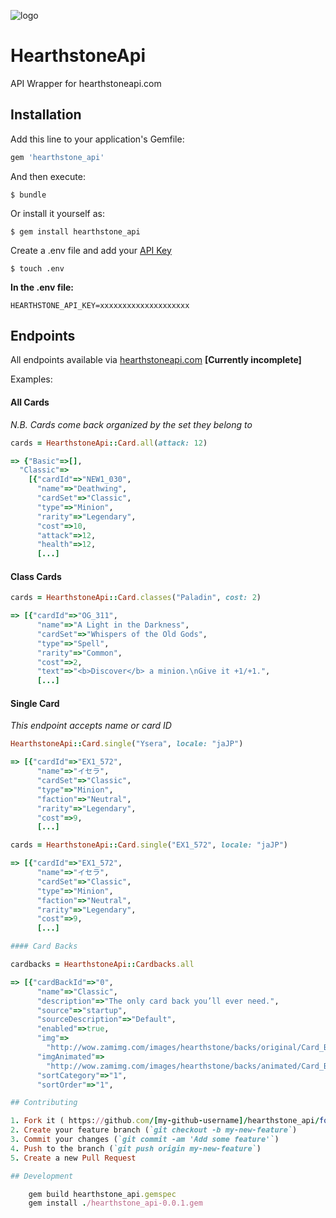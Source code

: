 ![logo](http://i.imgur.com/GisaPGO.png)

# HearthstoneApi

API Wrapper for hearthstoneapi.com

## Installation

Add this line to your application's Gemfile:

```ruby
gem 'hearthstone_api'
```

And then execute:

    $ bundle

Or install it yourself as:

    $ gem install hearthstone_api

Create a .env file and add your [API Key](https://market.mashape.com/omgvamp/hearthstone)

    $ touch .env

**In the .env file:**

    HEARTHSTONE_API_KEY=xxxxxxxxxxxxxxxxxxxx

## Endpoints

All endpoints available via [hearthstoneapi.com](http://hearthstoneapi.com)
**[Currently incomplete]**

Examples:

#### All Cards
_N.B. Cards come back organized by the set they belong to_

```ruby
cards = HearthstoneApi::Card.all(attack: 12)

=> {"Basic"=>[],
  "Classic"=>
    [{"cardId"=>"NEW1_030",
      "name"=>"Deathwing",
      "cardSet"=>"Classic",
      "type"=>"Minion",
      "rarity"=>"Legendary",
      "cost"=>10,
      "attack"=>12,
      "health"=>12,
      [...]
```

#### Class Cards

```ruby
cards = HearthstoneApi::Card.classes("Paladin", cost: 2)

=> [{"cardId"=>"OG_311",
      "name"=>"A Light in the Darkness",
      "cardSet"=>"Whispers of the Old Gods",
      "type"=>"Spell",
      "rarity"=>"Common",
      "cost"=>2,
      "text"=>"<b>Discover</b> a minion.\nGive it +1/+1.",
      [...]
```

#### Single Card
_This endpoint accepts name or card ID_

```ruby
HearthstoneApi::Card.single("Ysera", locale: "jaJP")

=> [{"cardId"=>"EX1_572",
      "name"=>"イセラ",
      "cardSet"=>"Classic",
      "type"=>"Minion",
      "faction"=>"Neutral",
      "rarity"=>"Legendary",
      "cost"=>9,
      [...]

cards = HearthstoneApi::Card.single("EX1_572", locale: "jaJP")

=> [{"cardId"=>"EX1_572",
      "name"=>"イセラ",
      "cardSet"=>"Classic",
      "type"=>"Minion",
      "faction"=>"Neutral",
      "rarity"=>"Legendary",
      "cost"=>9,
      [...]

#### Card Backs

cardbacks = HearthstoneApi::Cardbacks.all

=> [{"cardBackId"=>"0",
      "name"=>"Classic",
      "description"=>"The only card back you’ll ever need.",
      "source"=>"startup",
      "sourceDescription"=>"Default",
      "enabled"=>true,
      "img"=>
        "http://wow.zamimg.com/images/hearthstone/backs/original/Card_Back_Default.png",
      "imgAnimated"=>
        "http://wow.zamimg.com/images/hearthstone/backs/animated/Card_Back_Default.gif",
      "sortCategory"=>"1",
      "sortOrder"=>"1",

## Contributing

1. Fork it ( https://github.com/[my-github-username]/hearthstone_api/fork )
2. Create your feature branch (`git checkout -b my-new-feature`)
3. Commit your changes (`git commit -am 'Add some feature'`)
4. Push to the branch (`git push origin my-new-feature`)
5. Create a new Pull Request

## Development

    gem build hearthstone_api.gemspec
    gem install ./hearthstone_api-0.0.1.gem
